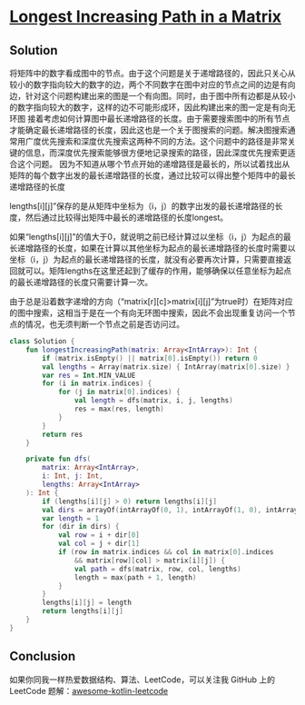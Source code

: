 # [Longest Increasing Path in a Matrix][title]

## Solution
将矩阵中的数字看成图中的节点。由于这个问题是关于递增路径的，因此只关心从较小的数字指向较大的数字的边，两个不同数字在图中对应的节点之间的边是有向边，针对这个问题构建出来的图是一个有向图。同时，由于图中所有边都是从较小的数字指向较大的数字，这样的边不可能形成环，因此构建出来的图一定是有向无环图
接着考虑如何计算图中最长递增路径的长度。由于需要搜索图中的所有节点才能确定最长递增路径的长度，因此这也是一个关于图搜索的问题。解决图搜索通常用广度优先搜索和深度优先搜索这两种不同的方法。这个问题中的路径是非常关键的信息，而深度优先搜索能够很方便地记录搜索的路径，因此深度优先搜索更适合这个问题。
因为不知道从哪个节点开始的递增路径是最长的，所以试着找出从矩阵的每个数字出发的最长递增路径的长度，通过比较可以得出整个矩阵中的最长递增路径的长度

lengths[i][j]”保存的是从矩阵中坐标为（i，j）的数字出发的最长递增路径的长度，然后通过比较得出矩阵中最长的递增路径的长度longest。

如果“lengths[i][j]”的值大于0，就说明之前已经计算过以坐标（i，j）为起点的最长递增路径的长度，如果在计算以其他坐标为起点的最长递增路径的长度时需要以坐标（i，j）为起点的最长递增路径的长度，就没有必要再次计算，只需要直接返回就可以。矩阵lengths在这里还起到了缓存的作用，能够确保以任意坐标为起点的最长递增路径的长度只需要计算一次。

由于总是沿着数字递增的方向（“matrix[r][c]>matrix[i][j]”为true时）在矩阵对应的图中搜索，这相当于是在一个有向无环图中搜索，因此不会出现重复访问一个节点的情况，也无须判断一个节点之前是否访问过。

```kotlin
class Solution {
    fun longestIncreasingPath(matrix: Array<IntArray>): Int {
        if (matrix.isEmpty() || matrix[0].isEmpty()) return 0
        val lengths = Array(matrix.size) { IntArray(matrix[0].size) }
        var res = Int.MIN_VALUE
        for (i in matrix.indices) {
            for (j in matrix[0].indices) {
                val length = dfs(matrix, i, j, lengths)
                res = max(res, length)
            }
        }
        return res
    }

    private fun dfs(
        matrix: Array<IntArray>,
        i: Int, j: Int,
        lengths: Array<IntArray>
    ): Int {
        if (lengths[i][j] > 0) return lengths[i][j]
        val dirs = arrayOf(intArrayOf(0, 1), intArrayOf(1, 0), intArrayOf(-1, 0), intArrayOf(0, -1))
        var length = 1
        for (dir in dirs) {
            val row = i + dir[0]
            val col = j + dir[1]
            if (row in matrix.indices && col in matrix[0].indices
                && matrix[row][col] > matrix[i][j]) {
                val path = dfs(matrix, row, col, lengths)
                length = max(path + 1, length)
            }
        }
        lengths[i][j] = length
        return lengths[i][j]
    }
}

```

## Conclusion
如果你同我一样热爱数据结构、算法、LeetCode，可以关注我 GitHub 上的 LeetCode 题解：[awesome-kotlin-leetcode][akl]

[title]: https://leetcode.cn/problems/longest-increasing-path-in-a-matrix/
[akl]: https://github.com/NightXlt/awesome-kotlin-leetcode

